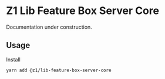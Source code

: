 # Z1 Lib Feature Box Server Core

Documentation under construction.

## Usage

Install

```
yarn add @z1/lib-feature-box-server-core
```
